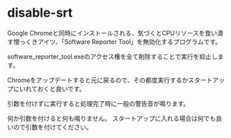 # disable-srt

Google Chromeと同時にインストールされる、気づくとCPUリソースを食い潰す憎っくきアイツ、「Software Reporter Tool」を無効化するプログラムです。

software_reporter_tool.exeのアクセス権を全て削除することで実行を抑止します。

Chromeをアップデートすると元に戻るので、その都度実行するかスタートアップにいれておくと良いです。

引数を付けずに実行すると処理完了時に一般の警告音が鳴ります。

何か引数を付けると何も鳴りません。
スタートアップに入れる場合は何でも良いので引数を付けてください。
